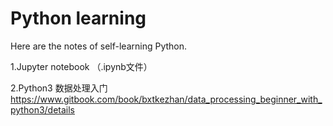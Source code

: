 Python learning
========

Here are the notes of self-learning Python.

1.Jupyter notebook （.ipynb文件）

2.Python3 数据处理入门 https://www.gitbook.com/book/bxtkezhan/data_processing_beginner_with_python3/details
